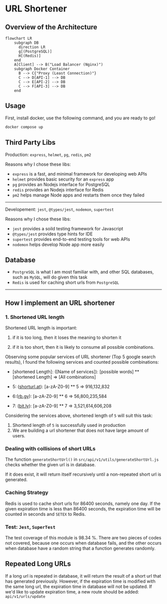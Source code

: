 # URL Shortener

## Overview of the Architecture

```mermaid
flowchart LR
    subgraph DB
      direction LR
      g[(PostgreSQL)]
      H[(Redis)] 
    end
    A[Client] --> B("Load Balancer (Nginx)")
    subgraph Docker Container
      B --> C{"Proxy (Least Connection)"}
      C --> D[API-1] --> DB
      C --> E[API-2] --> DB
      C --> F[API-3] --> DB   
    end
```

## Usage

First, install docker, use the following command, and you are ready to go!

```bash
docker compose up
```

## Third Party Libs

Production: `express`, `helmet`, `pg`, `redis`, `pm2`

Reasons why I chose these libs:

- `express` is a fast, and minimal framework for developing web APIs
- `helmet` provides basic security for an `express` app
- `pg` provides an Nodejs interface for PostgreSQL
- `redis` provides an Nodejs interface for Redis
- `pm2` helps manage Node apps and restarts them once they failed

---

Developement: `jest`, `@types/jest`, `nodemon`, `supertest`

Reasons why I chose these libs:

- `jest` provides a soild testing framework for Javascript
- `@types/jest` provides type hints for IDE
- `supertest` provides end-to-end testing tools for web APIs
- `nodemon` helps develop Node app more easily

## Database

- `PostgreSQL` is what I am most familiar with, and other SQL databases, such as `MySQL`, will do given this task
- `Redis` is used for caching short urls from `PostgreSQL`

---

## How I implement an URL shortener

### 1. Shortened URL length

Shortened URL length is important:

1. if it is too long, then it loses the meaning to shorten it

2. if it is too short, then it is likely to consume all possible combinations. 

Observing some popular services of URL shortener (Top 5 google search results), I found the following services and counted possible combinations:

- [shortened Length]: ([Name of services]): [possible words] ** [shortened Length] => [All combinations]

- 5: ([shorturl.at](https://www.shorturl.at/)): [a-zA-Z0-9] ** 5 => 916,132,832

- 6:([rb.gy](https://free-url-shortener.rb.gy/)): [a-zA-Z0-9] ** 6 => 56,800,235,584

- 7: ([bit.ly](https://bitly.com/)): [a-zA-Z0-9] ** 7 => 3,521,614,606,208

Considering the services above, shortened length of `5` will suit this task:

1. Shortend length of `5` is successfully used in production
2. We are building a url shortener that does not have large amount of users.

### Dealing with collisions of short URLs

The function `generateShortUrl()` in `src/api/v1/utils/generateShortUrl.js` checks whether the given url is in database.

If it does exist, it will return itself recursively until a non-repeated short url is generated.

### Caching Strategy

Redis is used to cache short urls for 86400 seconds, namely one day. If the given expiration time is less than 86400 seconds, the expiration time will be counted in seconds and `SETEX` to Redis.

### Test: `Jest`, `SuperTest`

The test coverage of this module is 98.34 %.
There are two pieces of codes not covered, because one occurs when database fails, and the other occurs when database have a random string that a function generates randomly.

## Repeated Long URLs

If a long url is repeated in database, it will return the result of a short url that has generated previously. However, if the expiration time is modified with the same long url, the expiration time in database will not be updated.
If we'd like to update expiration time, a new route should be added: `api/v1/urls/update`
